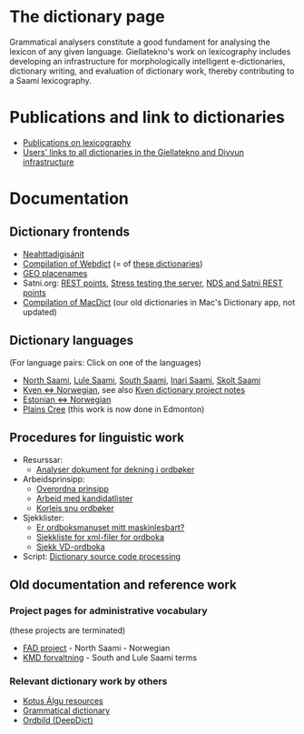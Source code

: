 The dictionary page
===================

Grammatical analysers constitute a good fundament for analysing the
lexicon of any given language. Giellatekno's work on lexicography
includes developing an infrastructure for morphologically intelligent
e-dictionaries, dictionary writing, and evaluation of dictionary work,
thereby contributing to a Saami lexicography.

# Publications and link to dictionaries

-   [Publications on
    lexicography](http://giellatekno.uit.no/lexpublications.html)
-   [Users' links to all dictionaries in the Giellatekno and Divvun
    infrastructure](http://dicts.uit.no/index.eng.html)
    

# Documentation

## Dictionary frontends
-   [Neahttadigisánit](neahttadigisanit.html) 
-   [Compilation of Webdict](WebdictCompilation.html) (= of [these dictionaries](http://gtweb.uit.no/webdict/))
-   [GEO placenames](geo.html)
-   Satni.org: [REST points](/apps/satni/RESTEndPoints.html), [Stress
    testing the server](/apps/satni/StressTesting.html), [NDS and Satni
    REST points](Meetings/Meeting_2018-09-05.html)
-   [Compilation of MacDict](InteractiveDictionaryCompilation.html) (our old dictionaries in Mac's Dictionary app, not updated)

## Dictionary languages

(For language pairs: Click on one of the languages)

-   [North Saami](smedicts.html), [Lule Saami](smjdicts.md),
    [South Saami](sma2nob.html), [Inari Saami](InarinsaamenSanakirjat.html), [Skolt
    Saami](SkoltSaami2X.html)
-   [Kven ⇔ Norwegian](fkvdict/KvenDictionaries.html), see also [Kven dictionary project notes](KvenskOrdbok.html) 
-   [Estonian ⇔ Norwegian](est2nob/EstonianNorwegian.html)
-   [Plains Cree](crkdict.html) (this work is now done in Edmonton)



Procedures for linguistic work
---------------
-	Resurssar:
	- [Analyser dokument for dekning i ordbøker](http://gtweb.uit.no/webpipeline)
-   Arbeidsprinsipp:
    -   [Overordna prinsipp](dictionarywork.html)
    -   [Arbeid med kandidatlister](NyeKandidater.html)
    -   [Korleis snu ordbøker](PrinsippForOrdbokssnuing.html)
-   Sjekklister:
    -   [Er ordboksmanuset mitt maskinlesbart?](Maskinlesbar.html)
    -   [Sjekkliste for xml-filer for ordboka](checklist.html)
    -   [Sjekk VD-ordboka](VDcheck.html)
-   Script: [Dictionary source code
    processing](DictionaryManipulation.html)

Old documentation and reference work
---------------------

### Project pages for administrative vocabulary
(these projects are terminated)

-   [FAD project](fad.html) - North Saami - Norwegian
-   [KMD forvaltning](fad2/kmd.html) - South and Lule Saami terms

### Relevant dictionary work by others
-   [Kotus Álgu resources](KotusResources.html)
-   [Grammatical dictionary](GrammaticalDictionary.html)
-   [Ordbild (DeepDict)](Ordbild.html)
